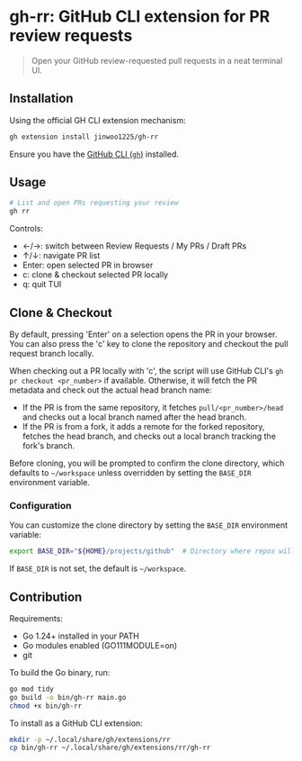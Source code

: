 # gh-rr: GitHub CLI extension for PR review requests

> Open your GitHub review-requested pull requests in a neat terminal UI.

## Installation

Using the official GH CLI extension mechanism:

```bash
gh extension install jinwoo1225/gh-rr
```

Ensure you have the [GitHub CLI (`gh`)](https://cli.github.com) installed.

## Usage

```bash
# List and open PRs requesting your review
gh rr
```

Controls:
  - ←/→: switch between Review Requests / My PRs / Draft PRs
  - ↑/↓: navigate PR list
  - Enter: open selected PR in browser
  - c: clone & checkout selected PR locally
  - q: quit TUI

## Clone & Checkout

By default, pressing 'Enter' on a selection opens the PR in your browser. You can also press the 'c' key to clone the repository and checkout the pull request branch locally.

When checking out a PR locally with 'c', the script will use GitHub CLI's `gh pr checkout <pr_number>` if available. Otherwise, it will fetch the PR metadata and check out the actual head branch name:
- If the PR is from the same repository, it fetches `pull/<pr_number>/head` and checks out a local branch named after the head branch.
- If the PR is from a fork, it adds a remote for the forked repository, fetches the head branch, and checks out a local branch tracking the fork's branch.

Before cloning, you will be prompted to confirm the clone directory, which defaults to `~/workspace` unless overridden by setting the `BASE_DIR` environment variable.

### Configuration

You can customize the clone directory by setting the `BASE_DIR` environment variable:

```bash
export BASE_DIR="${HOME}/projects/github"  # Directory where repos will be cloned
```

If `BASE_DIR` is not set, the default is `~/workspace`.

## Contribution

Requirements:

  - Go 1.24+ installed in your PATH
  - Go modules enabled (GO111MODULE=on)
  - git

To build the Go binary, run:

```bash
go mod tidy
go build -o bin/gh-rr main.go
chmod +x bin/gh-rr
```

To install as a GitHub CLI extension:

```bash
mkdir -p ~/.local/share/gh/extensions/rr
cp bin/gh-rr ~/.local/share/gh/extensions/rr/gh-rr
```
